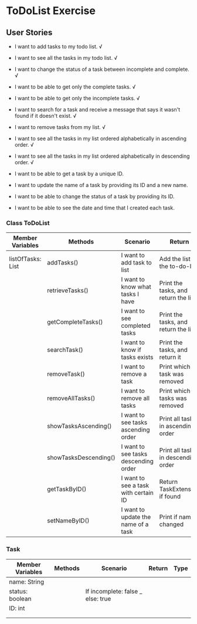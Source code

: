 # ToDoList Exercise


## User Stories
- I want to add tasks to my todo list. √
- I want to see all the tasks in my todo list. √ 
- I want to change the status of a task between incomplete and complete. √
- I want to be able to get only the complete tasks. √
- I want to be able to get only the incomplete tasks. √
- I want to search for a task and receive a message that says it wasn't found if it doesn't exist. √
- I want to remove tasks from my list. √
- I want to see all the tasks in my list ordered alphabetically in ascending order. √
- I want to see all the tasks in my list ordered alphabetically in descending order. √

- I want to be able to get a task by a unique ID.
- I want to update the name of a task by providing its ID and a new name.
- I want to be able to change the status of a task by providing its ID.
- I want to be able to see the date and time that I created each task.

### Class ToDoList
 
| Member Variables  | Methods               | Scenario                             | Return                               | Type          |
|-------------------|-----------------------|--------------------------------------|--------------------------------------|---------------|
| listOfTasks: List | addTasks()            | I want to add task to list           | Add the list to the to-do-list       | boolean       |
|                   | retrieveTasks()       | I want to know what tasks I have     | Print the tasks, and return the list | List<Task>    |
|                   | getCompleteTasks()    | I want to see completed tasks        | Print the tasks, and return the list | List<Task>    |
|                   | searchTask()          | I want to know if tasks exists       | Print the tasks, and return it       | Task          |
|                   | removeTask()          | I want to remove a task              | Print which task was removed         | Sys.out       |
|                   | removeAllTasks()      | I want to remove all tasks           | Print which tasks was removed        | Sys.out       |
|                   | showTasksAscending()  | I want to see tasks ascending order  | Print all tasks in ascending order   | Sys.out       |
|                   | showTasksDescending() | I want to see tasks descending order | Print all tasks in descending order  | Sys.out       |
|                   | getTaskByID()         | I want to see a task with certain ID | Return TaskExtension if found        | TaskExtension |
|                   | setNameByID()         | I want to update the name of a task  | Print if name changed                | Sys.out       |


### Task

| Member Variables | Methods | Scenario                          | Return | Type |
|------------------|---------|-----------------------------------|--------|------|
| name: String     |         |                                   |        |      |
| status: boolean  |         | If incomplete: false _ else: true |        |      |
| ID: int          |         |                                   |        |      |
|                  |         |                                   |        |      |
|                  |         |                                   |        |      |